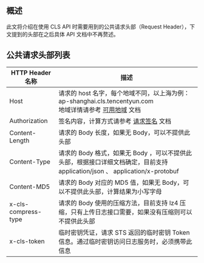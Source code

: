 ## 概述

此文将介绍在使用 CLS API 时需要用到的公共请求头部（Request Header），下文提到的头部在之后具体 API 文档中不再赘述。

## 公共请求头部列表

| HTTP Header 名称    | 描述                                                         |
| ------------------- | ------------------------------------------------------------ |
| Host                | 请求的 host 名字，每个地域不同，以上海为例：ap-shanghai.cls.tencentyun.com<br>地域详情请参考 [可用地域](https://cloud.tencent.com/document/product/614/18940) 文档 |
| Authorization       | 签名内容，计算方式请参考 [请求签名](https://cloud.tencent.com/document/product/614/12445) 文档 |
| Content-Length      | 请求的 Body 长度，如果无 Body，可以不提供此头部              |
| Content-Type        | 请求的 Body 格式，如果无 Body ，可以不提供此头部，根据接口详细文档确定，目前支持 application/json 、 application/x-protobuf |
| Content-MD5         | 请求的 Body 对应的 MD5 值，如果无 Body，可以不提供此头部，计算结果为小写字母 |
| x-cls-compress-type | 请求的 Body 使用的压缩方法，目前支持 lz4 压缩，只有上传日志接口需要，如果没有压缩则可以不提供此头部 |
| x-cls-token | 临时密钥凭证，请求 STS 返回的临时密钥 Token 信息。通过临时密钥访问日志服务时，必须携带此信息 |

